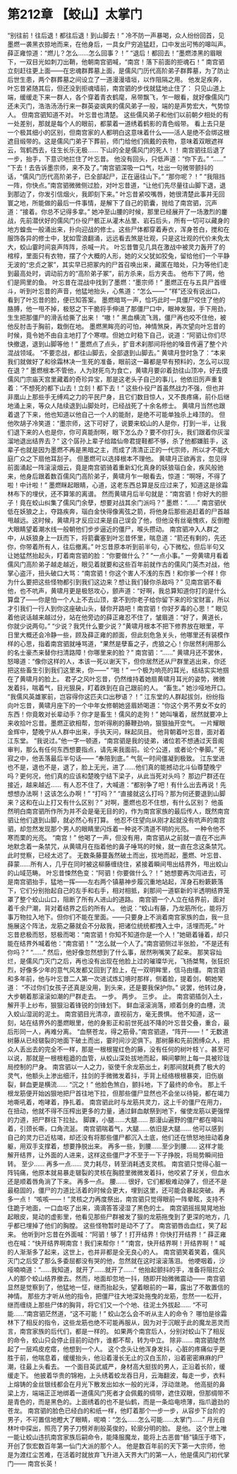 # 第212章 【蛟山】太掌门
“别往前！往后退！都往后退！到山脚去！”
冷不防一声暴喝，众人纷纷回首，见墨燃一袭黑衣掠地而来，在他身后，一具女尸穷追猛赶，口中发出可怖的嗥叫声。
薛正雍惊道：“燃儿？怎么……怎么回事？！”
“退后！都回去！”墨燃漆黑的眉眼下，一双目光如刺刀出鞘，他朝南宫驷喊，“南宫！落下前面的拒魂石！”
南宫驷立刻赶往更上面——在忠魂群葬墓上面，是儒风门历代高阶弟子群葬墓，为了防止后世生患，两个群葬墓之间设立了一道漫漫墙垣，以作阻隔之用。
他发足疾奔，叶忘昔紧随其后，但还没到拒魂墙前，南宫驷的步伐就猛地止住了：
只见山道上端，缓缓走下来一群人，各个穿着青衣鹤麾，帛带飘飞，乍一眼看，就好像儒风门还未灭门，浩浩汤汤行来一群英姿飒爽的儒风弟子一般，端的是声势宏大，气势惊人。
但南宫驷知道不对。
叶忘昔也清楚。
这些儒风弟子和他们以前朝夕相处的有一处差别，那就是每个人的眼前，都蒙着一道绣着鹤影的青色缎带。
看上去只是一个极其细小的区别，但南宫家的人都明白这意味着什么——活人是绝不会绑这根遮目缎带的。这是儒风门弟子下葬前，师门给他们佩戴的丧物，意味着双眼遮祥云，驾鹤西去，往生长乐无极……
下山的全是儒风门的死人！！
南宫驷往后退了一步，抬手，下意识地拦住了叶忘昔。
他没有回头，只低声道：“你下去。”
“……”
“下去！去告诉墨宗师，来不及了。”南宫驷深吸一口气，吐出一句微带颤抖的话，“儒风门历代高阶弟子，已全部起尸，正在逼往山下。”
“那你呢？！”
“我阻挡一阵，你快点。”南宫驷微微侧过脸，对叶忘昔道，“让他们先尽量往山脚下退，退到那边了，你发引信烟火，我即刻下来。”
叶忘昔紧咬嘴唇，她很清楚此事并无回寰之地，所能做的最后一件事情，是解下了自己的箭囊，抛给了南宫驷，沉声道：“接着。你总不记得多拿。”
她冲至山腰的时候，那里已经展开了一场激烈的鏖战，先前潜伏好的儒风门仆役尸骸正从灌木丛里、岩石后头，所有一切可以藏身的地方蝗虫一般涌出来，扑向迎战的修士。这些尸体都穿着寿衣，浑身苍白，搅和在服饰各异的修士中，犹如雪浪翻涌，远远看去煞是壮观，只是这壮观的代价未免太大，蛟山霎时间哀声阵阵，杀喊一片。
叶忘昔瞥见几具在激战中被灵力轰开了的棺椁，里面只有衣物，摆了个大概的人形，她的义父犹如狡兔，留给他们一个平静无波的“忠贞之冢”，其实早已把冢内的尸首召唤出来，藏匿在暗处，只为等他们走到最高处时，调动前方的“高阶弟子冢”，前方杀来，后方夹击。
他布下了网，他们是网里的鱼。
叶忘昔在混战中找到了墨燃：“墨宗师！”
墨燃正在与五具尸首缠斗，听到叶忘昔的声音，他猛地抬头，心焦道：“怎么——”
“样”还没有说出口，看到了叶忘昔的脸，便已知答案。
墨燃暗骂一声，恰巧此时一具僵尸咬住了他的胳膊，他一甩不掉，极怒之下干脆将手伸进了那僵尸口中，眼神发狠，手下用劲，生生把那僵尸的滑舌给撕了出来！
“嗷！”
黑血横流飞溅，僵尸再也咬不住他，被他反肘击于胸前，栽倒在地。
墨燃黑眸亮的可怕，神情煞戾，再次望向叶忘昔的时候，竟令她不由自主地打了个寒噤。但她立时稳下自己，说道：“阿驷让你们尽快撤退，退到山脚等他！”
墨燃点了点头，扩音术刹那间将他的嗓音传遍了整个片混战领域。
“不要恋战，都往山脚去，全部退到山脚去。”
黄啸月登时急了：“本来我们就做好了和徐霜林决一生死的准备，眼前这一幕都是早有预料的，怎么可以现在退？”
墨燃根本不管他，人为财死鸟为食亡，黄啸月要卯着劲往山顶冲，好去摸儒风门宗庙天宫里藏着的奇珍异宝，那是这老头子自己的事儿，他依旧厉声重复着：“不想死的都下山去！立刻！都下去！”
这些仆役尸首虽然战力不强，但也并非凰山上那些手无缚鸡之力的平民尸身，且它们数目惊人，又不畏疼痛，前仆后继地涌上来，等众人陆续退到山脚处时，已经战死了十余名修士。
黄啸月当然也跟着退了下来，他也知道以他自己一个人的能耐，是绝不可能单独杀上峰顶的。
但他吹胡子冷笑道：“墨宗师，这下可好了，说要来蛟山的人是你，打到一半，让我们退下来的人也是你，你可真能耐啊，眼下怎么办？要不你打头，我们跟着你灰溜溜地退出结界去？”
这个孱孙上辈子给踏仙帝君提鞋都不够，杀了他都嫌脏手，这辈子也就是因为墨燃不再是黑暗之主，而成了清清正正的一代宗师，所以才不能大庭广众之下扇他耳刮子。
但墨燃可以选择根本不理他。
黄啸月正欲再言，忽见得前面涌起一阵滚滚烟云，竟是南宫驷骑着重新幻化真身的妖狼瑙白金，疾风般驰来，他身后跟着数百儒风门高阶弟子，黄啸月乍一眼看去，惊道：“啊呀，不得了啦！中计啦！”
墨燃眯起眼睛，心道，这老东西总算是反应过来了，知道这是徐霜林布下的埋伏，还不算笨的离谱。
然而黄啸月后半句就是：“南宫驷！你好大的胆子！竟在蛟山纠集了儒风门余孽，想要对战其余门派吗？”
墨燃：“……”
南宫驷伏低在妖狼之上，夺路疾奔，瑙白金快得像离弦之箭，将他身后那些追赶着的尸首越甩越远。这时候，黄啸月才反应过来是自己误会了他，但他没有丝毫愧疚，反倒瞪大眼睛望着潮水线一般朝他们步步逼近的僵尸，喉头攒动。
南宫驷冲入人群之中，从妖狼身上一跃而下，将箭囊塞到叶忘昔怀里，喘息道：“箭还有剩的，先还你，你带着所有人，往后撤离。”
叶忘昔原本听到前半句，心下微松，但后半句又让她猛然抬起头，盯着南宫驷的脸：“你要做什么？”
“一点小事。”
一旁黄啸月看着儒风门高阶弟子越走越近，眼见着就要和这些百年前就作古的儒风门英杰对战，他掌心盗汗，扭头破口大骂：“南宫驷！你这个害人不浅的东西！和你爹一个样！你为什么要把这些怪物都引到我们这边来？想让我们替你杀敌吗？”
见南宫驷不看他，也不吭声，黄啸月更是极怒攻心，颤声道：“好啊，我总算知道你打的是什么算盘了——你是怕一个人上不去山顶，拿不到你老子给你留下来的珍宝财富，所以才引我们一行人到你这座破山头，替你开路吧！南宫驷！你好歹毒的心思！”
眼见着他说话越来越过分，站在他旁边的薛正雍忍不住了，皱眉道：“好了，黄道长，你就少说两句。”
“少说？我凭什么要少说？”黄啸月根本不把下修界放在眼里，平日里大概还会冷静一些，顾及薛正雍的颜面，但此刻危急关头，他哪里还有装模作样的心思，指着南宫驷就唾骂道，“果然是孽畜之子，虎狼之心！你居然利用那么的名士豪杰来替你扫清路障！你哪里来的脸？”
南宫驷：“……”
黄啸月还不罢休，怒嗥道：“像你这样的人，本该一死以谢天下，但你居然还从尸群里逃出来，你还把这些畜生引到我们这里来，你——”
“啪！”
一个极为响亮的耳光，结结实实地掴在了黄啸月的脸上。
君子之风叶忘昔，仍然维持着她扇黄啸月耳光的姿势，微微发着抖，喘着气，目光狠戾，盯着跌到在自己跟前的人。
“畜生。”
她沙哑地开口。
“我儒风英雄冢前，岂容得你这匹夫口出秽语？！”
江东堂的人群起拔剑，纷纷指向叶忘昔，黄啸月座下的一个中年女修朝她竖眉娇喝道：“你这个男不男女不女的东西！你竟敢对长辈动手？你才是畜生！儒风的走狗！”
她叫嚷着，居然就要冲上来收拾叶忘昔。墨燃正欲相帮，忽听得刷的藤鞭劲响，狠狠抽开空气。
一片耀眼金辉中，楚晚宁从人群中出来，手执天问，眯起凤目。
他背朝着叶忘昔，面对着江东堂。
“我说过。”他一字一顿道，“南宫驷是我的徒弟，诸位若不想通过天音阁审判，那么有任何东西想要指点，请先来我面前。论个公道，或者论个拳脚。”
死寂之中，他丢落最后半句话——
“奉陪到底。”
气氛一时间僵凝到极致。
江东堂进也不是，退也不是，退了，脸上无光，进了……他们真的能撼动北斗仙尊楚晚宁吗？更何况，他们真的应该和楚晚宁结下梁子，从此当死对头吗？
那边尸群还在接近，越来越近……
有人忍不住了，大喊道：“都别争了吧！有什么出去再说！先想想办法啊！这该怎么办啊！”
“打吗？”
“直接就这么打吗？那为何还要退到山脚来？这和在山上打又有什么区别？”
对啊，墨燃也忍不住想，有什么区别？
他虽然明白南宫驷所作所为并不会是毫无目的的，作为南宫家族的最后传人，既然南宫驷让他们退到山脚，就必然心有打算。
他忍不住望向从刚才起就没有吭声的南宫驷，却忽然发现那个男人的眼睛里闪烁着一种说不清道不明的光亮。
一种令他不寒而栗的光亮。
“南宫！”
他喝了一声，但没有用，南宫驷从之前就一直在不出声地默念着一条禁咒，从黄啸月在指着他的鼻子唾骂的时候，就一直在念这条禁咒。
此时觉察，已经太迟了。
无数条藤蔓轰然破土而出，拔地而起，墨燃、叶忘昔、薛蒙……所有人，几乎在同时被这柳藤缠绕住，紧接着瞬间甩出结界外，甩出蛟山的山域范畴。
叶忘昔悚然色变：“阿驷！你要做什么？！”
她想要再次闯进去，可是南宫驷抬手，猛地一挥——左右两个镇墓神步履沉重地站起，浑身石粉簌簌落下，它们分别抬起自己的左手和右手，相对相抵，刹那间一道崭新的半透明结界笼罩了整个蛟山山口，阻断了所有人进山的道路。
南宫驷一个人立在结界前，面对着千余尸潮，背对着结界之后的所有人。
他说：“蛟山有藤，乃龙筋所化，能将万事万物拉入地下。但你们不能在里面。——只要身上不淌着南宫家族的血，我一旦施展这个阵法，龙筋之藤就会不分敌我，把诸位统统都拽入土中，活埋而死。”
叶忘昔悲极而怒，怒极而喝：“南宫驷！你知不知道你是一个人！”她砸着锤着，却只能在结界外喊着他：“南宫驷！”
“怎么就一个人了。”南宫驷侧过半张脸，“不是还有你吗？”
“……”
然后，他好像忽然想到了什么事，居然咧嘴笑了起来。
那笑容灿烂，是儒风门灭门之后，再也没有出现在他脸上过的璀璨华光，飞扬桀骜，张狂炽烈，好像多少年的意气风发都又回到了脸上，在一双明眸里，信马由缰。
南宫驷和多年前，他与叶忘昔二人第一次进试炼幻境时那样，侧着脸，提着剑，朝她笑道：
“不过你们女孩子还真是没用，到头来，还是要我保护你。”
说罢，他转过身，大步朝着那滚滚如潮的尸群走去。
一步。
两步。
三步。
止。
南宫驷插剑入土，解开手上纱布，狠狠沿着锋锐的剑锋划下。
鲜血滚滚淌落，顺着剑身的血槽，流入蛟山湿润的泥土。
南宫驷目光清凉，直视前方，毫无畏惧。
他不知道，这一刻，站在结界外的墨燃眼里，他的身影正和前世死战不降的叶忘昔交叠，重合，最后形同一人，再难分离。
“血祭苍龙，得之筋骨。”南宫驷道，“阵开——！”
无数道树藤从已经皲裂的地面下破土而出，霎时间沙泥俱下。那树藤和先前困缚众人，把众人丢出去的完全不一样，那是一根根猩红色的藤，没有任何的树叶枝丫。甚至可以说，那就是一根根粗遒的血管，从蛟山深处拔地而起，瞬间攀附上每一具被珍珑局控制的尸身。
南宫驷以一人之力，驱使千余龙筋出土，刹那间就耗费了极大的灵气，他额头上渗出细汗，拄剑的手微微发着抖，手背上经络根根暴突，旧伤崩裂，鲜血更是横流……
“沉之！”
他脸色煞白，颤抖地，下了最终的命令。
那上千根龙筋便开始凶狠地把尸首往地下拉，但那些僵尸显然也不会坐以待毙，都在竭力地嘶吼着，咆哮着，挣扎着。
南宫驷此时与龙筋共灵力，这上千的僵尸在用力，在扭动，他就不得不压榨出更多的力量，通过鲜血献祭到地下，催使龙筋以更强悍的力道，把尸群往下拉扯。
脚踝，小腿……大腿……
那漫山遍野的僵尸都在嗥叫着，引颈长嘶，口角流涎。
南宫驷喘着气，大腿……依旧是大腿……
他可以感到自己的灵力已近枯竭，却还没有将那些僵尸都沉入土底，他们还在愤怒地扭动着身躯，用双手支撑着，想要挣脱出来。
再多一些，到腰……至少到腰……
这样才能解开结界，让外面的人进来，这样这些僵尸才不至于一下子挣脱，将局势瞬间扭转。
至少……
再多一点……
灵力耗尽，转至消耗透支灵核。
南宫驷只觉得心脏一阵钝痛，他原本就易暴走皲裂的灵核在胸腔里微微发着抖，他咬紧了牙关，但血水还是顺着唇角淌了下来。
再多一点。
腰……
很好，它们都极难动弹了，但还不是最稳固的，僵尸的力道比活着的时候会更大，埋到这里，还可能会暴起突破。
再多一点！
“咳咳——！”灵核之力再度祭出，南宫驷只觉得眼前一阵晕眩，支持不住跪于地面，一口血呕了出来，滴滴答答浸湿了黑色的土。
南宫驷摇摇晃晃地抬起眼皮，晃动的虚影里，他看见那些尸群被发了狠的龙筋拖曳到了更深的地方，几乎都已埋掉了他们的胸膛。
这些怪物暂时是动不了了。
南宫驷唇齿血红，笑了起来。
他听到叶忘昔在外面喊：“阿驷！够了！打开结界！你快打开结界！”
薛正雍也在喊：“快开结界啊南宫！我们来帮你！”
“南宫，快开结界啊！开结界啊！”
喊的人渐渐多了起来，这世上，也并非都是全无良心的人。
南宫驷笑着笑着，儒风灭门之后受了那么多委屈都没有哭的他，忽然就在这时滚滚落泪。
他哽咽着，沙哑喃喃道：“……我知道，就开了……就开了……”
他抬起颤抖的手，准备将阻拦众人的那个蛟山结界撤去。然而，地面却忽地一抖，随即开始微微震动——
南宫驷显然是觉察到了，他猛地一怔，继而抬起头，望着眼前的一幕，露出了不敢置信的神情。
那些方才听从他的指令，把僵尸往大地深处拖曳的龙筋，忽然一一松开，继而缠绕上那些尸体的胸背，将它们又一个个地、往泥土外拔起……
“不可能……”南宫驷茫然道，“这不可能！”
蛟山怎么会不听从主人的命令？
哪怕是徐霜林下了相反的指令，这些龙筋也绝不可能再服从，因为对于沉眠于此的魔龙恶灵而言，南宫家族的后代们，都是一样的。
如果两个南宫后人，分别对蛟山下了相反的命令，蛟山只会停止目前的动作，谁都不帮，转为中立。
除非……
南宫驷陡然起了一层鸡皮疙瘩，他想到一个人。
这个念头让他浑身发抖，心脏的疼痛似乎更胜于前，他喘息着，缓缓抬头，他沿着漫长无止的汉白玉阶，沿着密密麻麻的尸潮，往最上头看去。
一个面目英武威严，身材高大挺拔的男人，正沿着长阶，缓缓走下。
他披着华贵的锦袍，上头绣着蛟龙吞日月，云海翻波，每走一步，衣料上熔铸的金丝银线都会在月光下散发出如水一般的光泽，浮动潋滟。
他高挺的鼻梁上方，端端正正地绑着一道儒风门死者才会佩戴的绸带，遮住双眼，但那绸带不是青色的，而是黑色的。上面绣着的也不是仙鹤，而是一条焰电喷薄，指爪遒劲的苍龙。
南宫驷的脸色已经白的和纸一样，他盯着那个一步一步，从容步下台阶的男子，不可置信地瞪大了眼睛，呢喃：“怎么……怎么可能……太掌门……”
月光自林叶中探出，照亮了男子刀劈斧削般英俊的，轮廓分明的脸。
是他。
这个世上唯一能让蛟山违抗南宫家族后嗣命令，能降服魔龙，能将上古恶兽“鲧”镇压于塔下，开创了恢宏数百年第一仙门大派的那个人。
他是数百年前的天下第一大宗师，他是为渡红尘苦难，在活着时就放弃飞升进入天界大门的第一人，他是儒风门初代掌门——
南宫长英！
